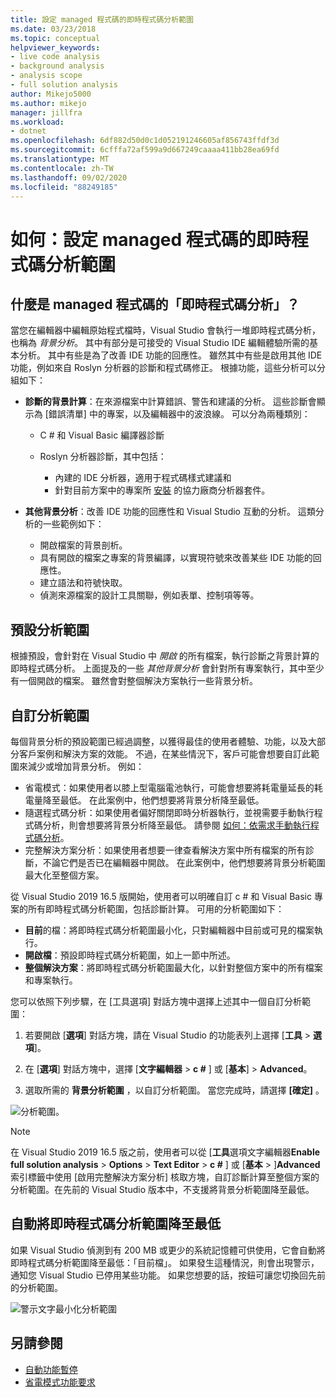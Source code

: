 ```yaml
---
title: 設定 managed 程式碼的即時程式碼分析範圍
ms.date: 03/23/2018
ms.topic: conceptual
helpviewer_keywords:
- live code analysis
- background analysis
- analysis scope
- full solution analysis
author: Mikejo5000
ms.author: mikejo
manager: jillfra
ms.workload:
- dotnet
ms.openlocfilehash: 6df882d50d0c1d052191246605af856743ffdf3d
ms.sourcegitcommit: 6cfffa72af599a9d667249caaaa411bb28ea69fd
ms.translationtype: MT
ms.contentlocale: zh-TW
ms.lasthandoff: 09/02/2020
ms.locfileid: "88249185"
---
```

# <a name="how-to-configure-live-code-analysis-scope-for-managed-code"></a>如何：設定 managed 程式碼的即時程式碼分析範圍

## <a name="what-is-live-code-analysis-for-managed-code"></a>什麼是 managed 程式碼的「即時程式碼分析」？
當您在編輯器中編輯原始程式檔時，Visual Studio 會執行一堆即時程式碼分析，也稱為 *背景分析*。 其中有部分是可接受的 Visual Studio IDE 編輯體驗所需的基本分析。 其中有些是為了改善 IDE 功能的回應性。 雖然其中有些是啟用其他 IDE 功能，例如來自 Roslyn 分析器的診斷和程式碼修正。 根據功能，這些分析可以分組如下：

- **診斷的背景計算**：在來源檔案中計算錯誤、警告和建議的分析。 這些診斷會顯示為 [錯誤清單] 中的專案，以及編輯器中的波浪線。 可以分為兩種類別：
  - C # 和 Visual Basic 編譯器診斷
  - Roslyn 分析器診斷，其中包括：

    - 內建的 IDE 分析器，適用于程式碼樣式建議和
    - 針對目前方案中的專案所 [安裝](./install-roslyn-analyzers.md) 的協力廠商分析器套件。

- **其他背景分析**：改善 IDE 功能的回應性和 Visual Studio 互動的分析。 這類分析的一些範例如下：
  - 開啟檔案的背景剖析。
  - 具有開啟的檔案之專案的背景編譯，以實現符號來改善某些 IDE 功能的回應性。
  - 建立語法和符號快取。
  - 偵測來源檔案的設計工具關聯，例如表單、控制項等等。

## <a name="default-analysis-scope"></a>預設分析範圍

根據預設，會針對在 Visual Studio 中 _開啟_ 的所有檔案，執行診斷之背景計算的即時程式碼分析。 上面提及的一些 _其他背景分析_ 會針對所有專案執行，其中至少有一個開啟的檔案。 雖然會對整個解決方案執行一些背景分析。

## <a name="custom-analysis-scope"></a>自訂分析範圍

每個背景分析的預設範圍已經過調整，以獲得最佳的使用者體驗、功能，以及大部分客戶案例和解決方案的效能。 不過，在某些情況下，客戶可能會想要自訂此範圍來減少或增加背景分析。 例如：

- 省電模式：如果使用者以膝上型電腦電池執行，可能會想要將耗電量延長的耗電量降至最低。 在此案例中，他們想要將背景分析降至最低。
- 隨選程式碼分析：如果使用者偏好關閉即時分析器執行，並視需要手動執行程式碼分析，則會想要將背景分析降至最低。 請參閱 [如何：依需求手動執行程式碼分析](./how-to-run-code-analysis-manually-for-managed-code.md)。
- 完整解決方案分析：如果使用者想要一律查看解決方案中所有檔案的所有診斷，不論它們是否已在編輯器中開啟。 在此案例中，他們想要將背景分析範圍最大化至整個方案。

從 Visual Studio 2019 16.5 版開始，使用者可以明確自訂 c # 和 Visual Basic 專案的所有即時程式碼分析範圍，包括診斷計算。 可用的分析範圍如下：

- **目前**的檔：將即時程式碼分析範圍最小化，只對編輯器中目前或可見的檔案執行。
- **開啟檔**：預設即時程式碼分析範圍，如上一節中所述。
- **整個解決方案**：將即時程式碼分析範圍最大化，以針對整個方案中的所有檔案和專案執行。

您可以依照下列步驟，在 [工具選項] 對話方塊中選擇上述其中一個自訂分析範圍：

1. 若要開啟 [**選項**] 對話方塊，請在 Visual Studio 的功能表列上選擇 [**工具**  >  **選項**]。

2. 在 [**選項**] 對話方塊中，選擇 [**文字編輯器**  >  **c #** ] 或 [**基本**]  >  **Advanced**。

3. 選取所需的 **背景分析範圍** ，以自訂分析範圍。 當您完成時，請選擇 **[確定]** 。

![分析範圍。](./media/background-analysis-scope.png)

> [!NOTE]
> 在 Visual Studio 2019 16.5 版之前，使用者可以從 [**工具**選項文字編輯器**Enable full solution analysis**  >  **Options**  >  **Text Editor**  >  **c #** ] 或 [**基本**  >  ]**Advanced**索引標籤中使用 [啟用完整解決方案分析] 核取方塊，自訂診斷計算至整個方案的分析範圍。在先前的 Visual Studio 版本中，不支援將背景分析範圍降至最低。

## <a name="automatically-minimize-live-code-analysis-scope"></a>自動將即時程式碼分析範圍降至最低

如果 Visual Studio 偵測到有 200 MB 或更少的系統記憶體可供使用，它會自動將即時程式碼分析範圍降至最低：「目前檔」。 如果發生這種情況，則會出現警示，通知您 Visual Studio 已停用某些功能。 如果您想要的話，按鈕可讓您切換回先前的分析範圍。

![警示文字最小化分析範圍](./media/fsa_alert.png)

## <a name="see-also"></a>另請參閱

- [自動功能暫停](./automatic-feature-suspension.md)
- [省電模式功能要求](https://github.com/dotnet/roslyn/issues/38429)
